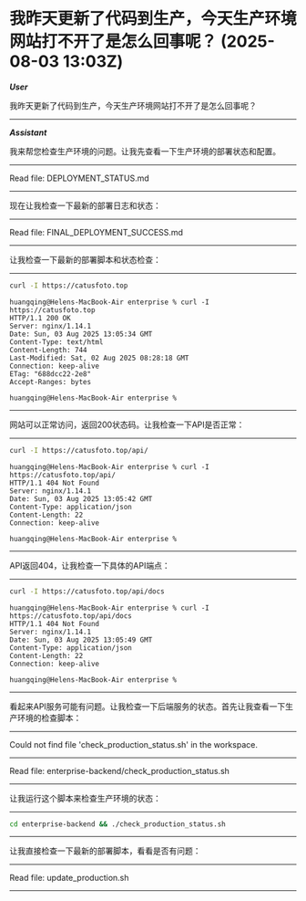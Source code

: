 <!-- Generated by SpecStory -->

# 我昨天更新了代码到生产，今天生产环境网站打不开了是怎么回事呢？ (2025-08-03 13:03Z)

_**User**_

我昨天更新了代码到生产，今天生产环境网站打不开了是怎么回事呢？

---

_**Assistant**_

我来帮您检查生产环境的问题。让我先查看一下生产环境的部署状态和配置。


---

Read file: DEPLOYMENT_STATUS.md

---

现在让我检查一下最新的部署日志和状态：


---

Read file: FINAL_DEPLOYMENT_SUCCESS.md

---

让我检查一下最新的部署脚本和状态检查：


---

```bash
curl -I https://catusfoto.top
```

```
huangqing@Helens-MacBook-Air enterprise % curl -I https://catusfoto.top
HTTP/1.1 200 OK
Server: nginx/1.14.1
Date: Sun, 03 Aug 2025 13:05:34 GMT
Content-Type: text/html
Content-Length: 744
Last-Modified: Sat, 02 Aug 2025 08:28:18 GMT
Connection: keep-alive
ETag: "688dcc22-2e8"
Accept-Ranges: bytes

huangqing@Helens-MacBook-Air enterprise %
```

---

网站可以正常访问，返回200状态码。让我检查一下API是否正常：


---

```bash
curl -I https://catusfoto.top/api/
```

```
huangqing@Helens-MacBook-Air enterprise % curl -I https://catusfoto.top/api/
HTTP/1.1 404 Not Found
Server: nginx/1.14.1
Date: Sun, 03 Aug 2025 13:05:42 GMT
Content-Type: application/json
Content-Length: 22
Connection: keep-alive

huangqing@Helens-MacBook-Air enterprise %
```

---

API返回404，让我检查一下具体的API端点：


---

```bash
curl -I https://catusfoto.top/api/docs
```

```
huangqing@Helens-MacBook-Air enterprise % curl -I https://catusfoto.top/api/docs
HTTP/1.1 404 Not Found
Server: nginx/1.14.1
Date: Sun, 03 Aug 2025 13:05:49 GMT
Content-Type: application/json
Content-Length: 22
Connection: keep-alive

huangqing@Helens-MacBook-Air enterprise %
```

---

看起来API服务可能有问题。让我检查一下后端服务的状态。首先让我查看一下生产环境的检查脚本：


---

Could not find file 'check_production_status.sh' in the workspace.

---

Read file: enterprise-backend/check_production_status.sh

---

让我运行这个脚本来检查生产环境的状态：


---

```bash
cd enterprise-backend && ./check_production_status.sh
```

---

让我直接检查一下最新的部署脚本，看看是否有问题：


---

Read file: update_production.sh

---

